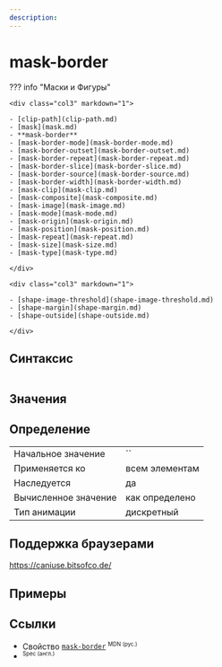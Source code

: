 ```yaml
---
description:
---
```

<!-- TODO: -->
# mask-border

??? info "Маски и Фигуры"

    <div class="col3" markdown="1">

    - [clip-path](clip-path.md)
    - [mask](mask.md)
    - **mask-border**
    - [mask-border-mode](mask-border-mode.md)
    - [mask-border-outset](mask-border-outset.md)
    - [mask-border-repeat](mask-border-repeat.md)
    - [mask-border-slice](mask-border-slice.md)
    - [mask-border-source](mask-border-source.md)
    - [mask-border-width](mask-border-width.md)
    - [mask-clip](mask-clip.md)
    - [mask-composite](mask-composite.md)
    - [mask-image](mask-image.md)
    - [mask-mode](mask-mode.md)
    - [mask-origin](mask-origin.md)
    - [mask-position](mask-position.md)
    - [mask-repeat](mask-repeat.md)
    - [mask-size](mask-size.md)
    - [mask-type](mask-type.md)

    </div>

    <div class="col3" markdown="1">

    - [shape-image-threshold](shape-image-threshold.md)
    - [shape-margin](shape-margin.md)
    - [shape-outside](shape-outside.md)

    </div>

## Синтаксис

```css

```

## Значения

## Определение

|                      |                |
| -------------------- | -------------- |
| Начальное значение   | ``             |
| Применяется ко       | всем элементам |
| Наследуется          | да             |
| Вычисленное значение | как определено |
| Тип анимации         | дискретный     |

## Поддержка браузерами

https://caniuse.bitsofco.de/

## Примеры

## Ссылки

- Свойство [`mask-border`](https://developer.mozilla.org/ru/docs/Web/CSS/mask-border) <sup><small>MDN (рус.)</small></sup>
- []() <sup><small>Spec (англ.)</small></sup>
